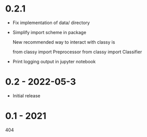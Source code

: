 # 0.2.1
- Fix implementation of data/ directory
- Simplify import scheme in package

  New recommended way to interact with classy is

    from classy import Preprocessor
    from classy import Classifier

- Print logging output in jupyter notebook

# 0.2 - 2022-05-3
- Initial release

# 0.1 - 2021
404
